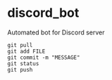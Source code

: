 # discord_bot
Automated bot for Discord server
```
git pull
git add FILE
git commit -m "MESSAGE"
git status
git push
```